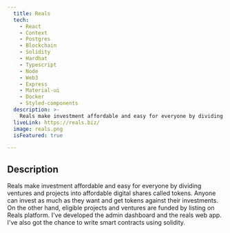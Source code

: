```yaml
---
  title: Reals
  tech:
    - React
    - Context
    - Postgres
    - Blockchain
    - Solidity
    - Hardhat
    - Typescript
    - Node
    - Web3
    - Express
    - Material-ui
    - Docker
    - Styled-components
  description: >-
    Reals make investment affordable and easy for everyone by dividing ventures and projects into affordable digital shares called tokens
  liveLink: https://reals.biz/
  image: reals.png
  isFeatured: true

---
```


## Description

Reals make investment affordable and easy for everyone by dividing ventures and projects into affordable digital shares called tokens. Anyone can invest as much as they want and get tokens against their investments.
On the other hand, eligible projects and ventures are funded by listing on Reals platform.
I've developed the admin dashboard and the reals web app.
I've also got the chance to write smart contracts using solidity.

